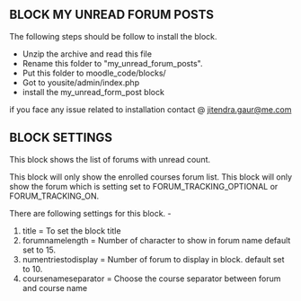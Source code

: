 BLOCK MY UNREAD FORUM POSTS
----------------
The following steps should be follow to install the block.

* Unzip the archive and read this file
* Rename this folder to "my_unread_forum_posts".
* Put this folder to moodle_code/blocks/
* Got to yousite/admin/index.php
* install the my_unread_form_post block

if you face any issue  related to installation contact @ jitendra.gaur@me.com


BLOCK SETTINGS
--------------------------

This block shows the list of forums with unread count.

This block will only show the enrolled courses forum list.
This block will only show the forum which is setting set to FORUM_TRACKING_OPTIONAL or FORUM_TRACKING_ON.

There are following settings for this block. - 

1. title = To set the block title
2. forumnamelength = Number of character to show in forum name default set to 15.
3. numentriestodisplay = Number of forum to display in block. default set to 10.
4. coursenameseparator = Choose the course separator between forum and course name

